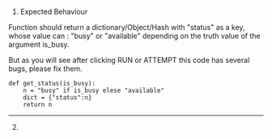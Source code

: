 1) Expected Behaviour

Function should return a dictionary/Object/Hash with "status" as a key, whose value can : "busy" or "available" depending on the truth value of the argument is_busy.

But as you will see after clicking RUN or ATTEMPT this code has several bugs, please fix them.

```
def get_status(is_busy):
    n = "busy" if is_busy elese "available"
    dict = {"status":n}
    return n
 ```
 ___________________________________________________________
 
 2) 
 
